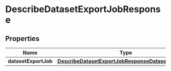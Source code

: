 

# DescribeDatasetExportJobResponse


## Properties

| Name | Type | Description | Notes |
|------------ | ------------- | ------------- | -------------|
|**datasetExportJob** | [**DescribeDatasetExportJobResponseDatasetExportJob**](DescribeDatasetExportJobResponseDatasetExportJob.md) |  |  [optional] |



